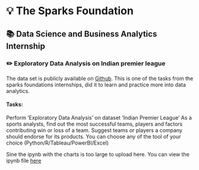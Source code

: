 # 💡 The Sparks Foundation
## 📚 Data Science and Business Analytics Internship
### ✏️ Exploratory Data Analysis on Indian premier league
The data set is publicly available on [Github](https://mv1249.github.io/).
This is one of the tasks from the sparks foundations internships, did it to learn and practice more into data analytics.

#### Tasks:
Perform ‘Exploratory Data Analysis’ on dataset ‘Indian Premier League’
As a sports analysts, find out the most successful teams, players and factors contributing win or loss of a team.
Suggest teams or players a company should endorse for its products.
You can choose any of the tool of your choice (Python/R/Tableau/PowerBI/Excel)

Sine the ipynb with the charts is too large to upload here. You can view the ipynb file [here](https://qarnov.com/data_analytics/IPL_analysis.html)




